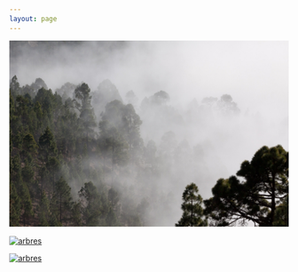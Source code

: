 ```yaml
---
layout: page
---
```

[![arbres](assets/fog.jpg)](sondage.html "Click!")

[![arbres](assets/France.png)](index.html "Click!")

[![arbres](assets/United-Kingdom.png)](index_en.html "Click!")
